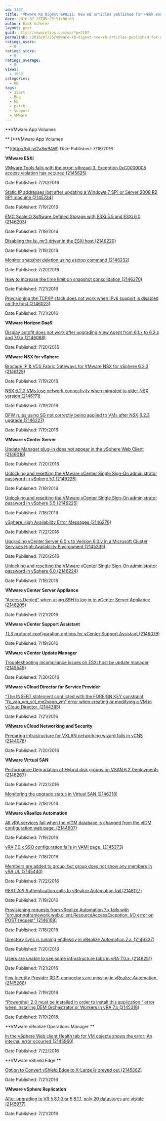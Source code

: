 ```yaml
---
id: 3107
title: 'VMware KB Digest &#8211; New KB articles published for week ending 07/23/16'
date: 2016-07-25T05:25:51+00:00
author: Rick Scherer
layout: post
guid: http://vmwaretips.com/wp/?p=3107
permalink: /2016/07/25/vmware-kb-digest-new-kb-articles-published-for-week-ending-072316/
ratings_users:
  - 0
ratings_score:
  - 0
ratings_average:
  - 0
views:
  - 1663
categories:
  - KB
tags:
  - alert
  - Bug
  - kb
  - patch
  - support
  - VMware
---
```

**VMware App Volumes
  
** [**VMware App Volumes
  
**](http://bit.ly/2a8w94W) Date Published: 7/18/2016

**VMware ESXi**
  
[VMware Tools fails with the error: vthread-3, Exception 0xC0000005 access violation has occured (2145625)](http://bit.ly/2a7zcH2)
  
Date Published: 7/20/2016
  
[Static IP addresses lost after updating a Windows 7 SP1 or Server 2008 R2 SP1 machine (2145734)](http://bit.ly/2a8vX5L)
  
Date Published: 7/19/2016
  
[EMC ScaleIO Software Defined Storage with ESXi 5.5 and ESXi 6.0 (2146203)](http://bit.ly/2a7zbCY)
  
Date Published: 7/19/2016
  
[Disabling the lsi_mr3 driver in the ESXi host (2146220)](http://bit.ly/2a8vZdx)
  
Date Published: 7/18/2016
  
[Monitor snapshot deletion using esxtop command (2146232)](http://bit.ly/2a7zFcr)
  
Date Published: 7/20/2016
  
[How to increase the time limit on snapshot consolidation (2146270)](http://bit.ly/2a8vFeZ)
  
Date Published: 7/21/2016
  
[Provisioning the TCP/IP stack does not work when IPv6 support is disabled on the host (2146023)](http://bit.ly/2a7zAFH)
  
Date Published: 7/21/2016

<!--more-->

**VMware Horizon DaaS**
  
[Display autofit does not work after upgrading View Agent from 6.1.x to 6.2.x and 7.0.x (2146088)](http://bit.ly/2a8vCjl)
  
Date Published: 7/20/2016

**VMware NSX for vSphere**
  
[Brocade IP & VCS Fabric Gateways for VMware NSX for vSphere 6.2.3 (2146125)](http://bit.ly/2a7ztKj)
  
Date Published: 7/19/2016
  
[NSX 6.2.3 VMs lose network connectivity when migrated to older NSX version (2146171)](http://bit.ly/2a8w7dc)
  
Date Published: 7/19/2016
  
[DFW rules using SG not correctly being applied to VMs after NSX 6.2.3 upgrade (2146227)](http://bit.ly/2a7zTAp)
  
Date Published: 7/19/2016

**VMware vCenter Server**
  
[Update Manager plug-in does not appear in the vSphere Web Client (2146016)](http://bit.ly/2a8vEYl)
  
Date Published: 7/20/2016
  
[Unlocking and resetting the VMware vCenter Single Sign-On administrator password in vSphere 5.1 (2146226)](http://bit.ly/2a7zhdS)
  
Date Published: 7/18/2016
  
[Unlocking and resetting the VMware vCenter Single Sign-On administrator password in vSphere 5.5 (2146225)](http://bit.ly/2a8vrof)
  
Date Published: 7/18/2016
  
[vSphere High Availability Error Messages (2146276)](http://bit.ly/2a7AcLA)
  
Date Published: 7/22/2016
  
[Upgrading vCenter Server 6.0.x to Version 6.0.y in a Microsoft Cluster Services High Availability Environment (2145335)](http://bit.ly/2a8vYGJ)
  
Date Published: 7/20/2016
  
[Unlocking and resetting the VMware vCenter Single Sign-On administrator password in vSphere 6.0 (2146224)](http://bit.ly/2a7z3DN)
  
Date Published: 7/18/2016

**VMware vCenter Server Appliance** 
  
[“Access Denied” when using SSH to log in to vCenter Server Appliance (2146205)](http://bit.ly/2a8vXCu)
  
Date Published: 7/21/2016

**VMware vCenter Support Assistant** 
  
[TLS protocol configuration options for vCenter Support Assistant (2146079)](http://bit.ly/2a7AjXd)
  
Date Published: 7/19/2016

**VMware vCenter Update Manager** 
  
[Troubleshooting incompliance issues on ESXi host by update manager (2145545)](http://bit.ly/2a8vJvk)
  
Date Published: 7/20/2016

**VMware vCloud Director for Service Provider** 
  
[“The INSERT statement conflicted with the FOREIGN KEY constraint “fk\_vap\_vm\_scl\_me2vapp_vm” error when creating or modifying a VM in vCloud Director. (2144385)](http://bit.ly/2a7AiT9)
  
Date Published: 7/21/2016

**VMware vCloud Networking and Security**
  
[Preparing infrastructure for VXLAN networking wizard fails in vCNS (2144078)](http://bit.ly/2a8vyQL)
  
Date Published: 7/20/2016

**VMware Virtual SAN**
  
[Performance Degradation of Hybrid disk groups on VSAN 6.2 Deployments (2146267)](http://bit.ly/2a7zHRo)
  
Date Published: 7/22/2016
  
[Monitoring the upgrade status in Virtual SAN (2146218)](http://bit.ly/2a8vQGZ)
  
Date Published: 7/18/2016

**VMware vRealize Automation**
  
[All vRA services fail when the vIDM database is changed from the vIDM configuration web page. (2144907)](http://bit.ly/2a7zRs5)
  
Date Published: 7/19/2016
  
[vRA 7.0.x SSO configuration fails in VAMI page. (2145373)](http://bit.ly/2a8vWhU)
  
Date Published: 7/18/2016
  
[Members are added to group, but group does not show any members in vRA UI. (2145440)](http://bit.ly/2a7zSw9)
  
Date Published: 7/22/2016
  
[REST API Authentication calls to vRealize Automation fail (2146127)](http://bit.ly/2a8vy3d)
  
Date Published: 7/19/2016
  
[Provisioning requests from vRealize Automation 7.x fails with “org.springframework.web.client.ResourceAccessException: I/O error on POST request” (2146169)](http://bit.ly/2a7zcXy)
  
Date Published: 7/18/2016
  
[Directory sync is running endlessly in vRealize Automation 7.x. (2146237)](http://bit.ly/2a8vUqe)
  
Date Published: 7/20/2016
  
[Users are unable to see some infrastructure tabs in vRA 7.0.x. (2146251)](http://bit.ly/2a7zgqo)
  
Date Published: 7/21/2016
  
[Few Identity Provider (IDP) connectors are missing in vRealize Automation. (2145268)](http://bit.ly/2a8w9ls)
  
Date Published: 7/19/2016
  
[“Powershell 2.0 must be installed in order to install this application.” error when installing DEM Orchestrator or Workers in vRA 7.x (2145318)](http://bit.ly/2a7zGx1)
  
Date Published: 7/19/2016

**VMware vRealize Operations Manager **
  
[In the vSphere Web client Health tab for VM objects shows the error: An internal error occurred (2145960)](http://bit.ly/2a8vPTr)
  
Date Published: 7/22/2016

**VMware vShield Edge **
  
[Option to Convert vShield Edge to X-Large is greyed out (2145362)](http://bit.ly/2a7zAWd)
  
Date Published: 7/21/2016

**VMware vSphere Replication**
  
[After upgrading to VR 5.8.1.0 or 5.8.1.1, only 20 datastores are visible (2145977)](http://bit.ly/2a8vqk0)
  
Date Published: 7/21/2016